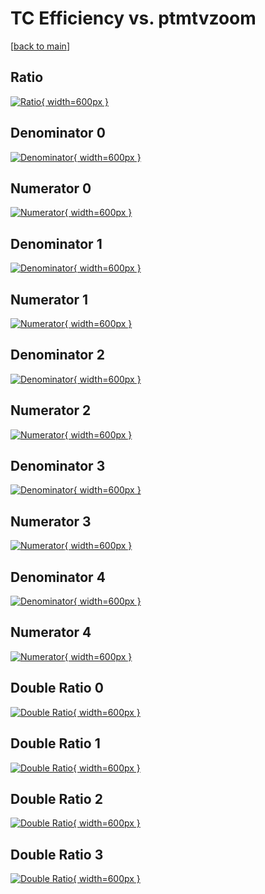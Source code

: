 # TC Efficiency vs. ptmtvzoom

[[back to main](./)]



## Ratio

[![Ratio](../mtv/var/TC_vtr_11_1_eff_ptmtvzoom.png){ width=600px }](../mtv/var/TC_vtr_11_1_eff_ptmtvzoom.pdf)

## Denominator 0

[![Denominator](../mtv/den/TC_vtr_11_1_eff_ptmtvzoom_den0.png){ width=600px }](../mtv/den/TC_vtr_11_1_eff_ptmtvzoom_den0.pdf)

## Numerator 0

[![Numerator](../mtv/num/TC_vtr_11_1_eff_ptmtvzoom_num0.png){ width=600px }](../mtv/num/TC_vtr_11_1_eff_ptmtvzoom_num0.pdf)

## Denominator 1

[![Denominator](../mtv/den/TC_vtr_11_1_eff_ptmtvzoom_den1.png){ width=600px }](../mtv/den/TC_vtr_11_1_eff_ptmtvzoom_den1.pdf)

## Numerator 1

[![Numerator](../mtv/num/TC_vtr_11_1_eff_ptmtvzoom_num1.png){ width=600px }](../mtv/num/TC_vtr_11_1_eff_ptmtvzoom_num1.pdf)

## Denominator 2

[![Denominator](../mtv/den/TC_vtr_11_1_eff_ptmtvzoom_den2.png){ width=600px }](../mtv/den/TC_vtr_11_1_eff_ptmtvzoom_den2.pdf)

## Numerator 2

[![Numerator](../mtv/num/TC_vtr_11_1_eff_ptmtvzoom_num2.png){ width=600px }](../mtv/num/TC_vtr_11_1_eff_ptmtvzoom_num2.pdf)

## Denominator 3

[![Denominator](../mtv/den/TC_vtr_11_1_eff_ptmtvzoom_den3.png){ width=600px }](../mtv/den/TC_vtr_11_1_eff_ptmtvzoom_den3.pdf)

## Numerator 3

[![Numerator](../mtv/num/TC_vtr_11_1_eff_ptmtvzoom_num3.png){ width=600px }](../mtv/num/TC_vtr_11_1_eff_ptmtvzoom_num3.pdf)

## Denominator 4

[![Denominator](../mtv/den/TC_vtr_11_1_eff_ptmtvzoom_den4.png){ width=600px }](../mtv/den/TC_vtr_11_1_eff_ptmtvzoom_den4.pdf)

## Numerator 4

[![Numerator](../mtv/num/TC_vtr_11_1_eff_ptmtvzoom_num4.png){ width=600px }](../mtv/num/TC_vtr_11_1_eff_ptmtvzoom_num4.pdf)

## Double Ratio 0

[![Double Ratio](../mtv/ratio/TC_vtr_11_1_eff_ptmtvzoom_ratio0.png){ width=600px }](../mtv/ratio/TC_vtr_11_1_eff_ptmtvzoom_ratio0.pdf)

## Double Ratio 1

[![Double Ratio](../mtv/ratio/TC_vtr_11_1_eff_ptmtvzoom_ratio1.png){ width=600px }](../mtv/ratio/TC_vtr_11_1_eff_ptmtvzoom_ratio1.pdf)

## Double Ratio 2

[![Double Ratio](../mtv/ratio/TC_vtr_11_1_eff_ptmtvzoom_ratio2.png){ width=600px }](../mtv/ratio/TC_vtr_11_1_eff_ptmtvzoom_ratio2.pdf)

## Double Ratio 3

[![Double Ratio](../mtv/ratio/TC_vtr_11_1_eff_ptmtvzoom_ratio3.png){ width=600px }](../mtv/ratio/TC_vtr_11_1_eff_ptmtvzoom_ratio3.pdf)

